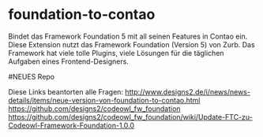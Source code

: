 # foundation-to-contao
Bindet das Framework Foundation 5 mit all seinen Features in Contao ein.  Diese Extension nutzt das Framework Foundation (Version 5) von Zurb. Das Framework hat viele tolle Plugins, viele Lösungen für die täglichen Aufgaben eines Frontend-Designers. 

#NEUES Repo

Diese Links beantorten alle Fragen:
http://www.designs2.de/i/news/news-details/items/neue-version-von-foundation-to-contao.html
https://github.com/designs2/codeowl_fw_foundation
https://github.com/designs2/codeowl_fw_foundation/wiki/Update-FTC-zu-Codeowl-Framework-Foundation-1.0.0

